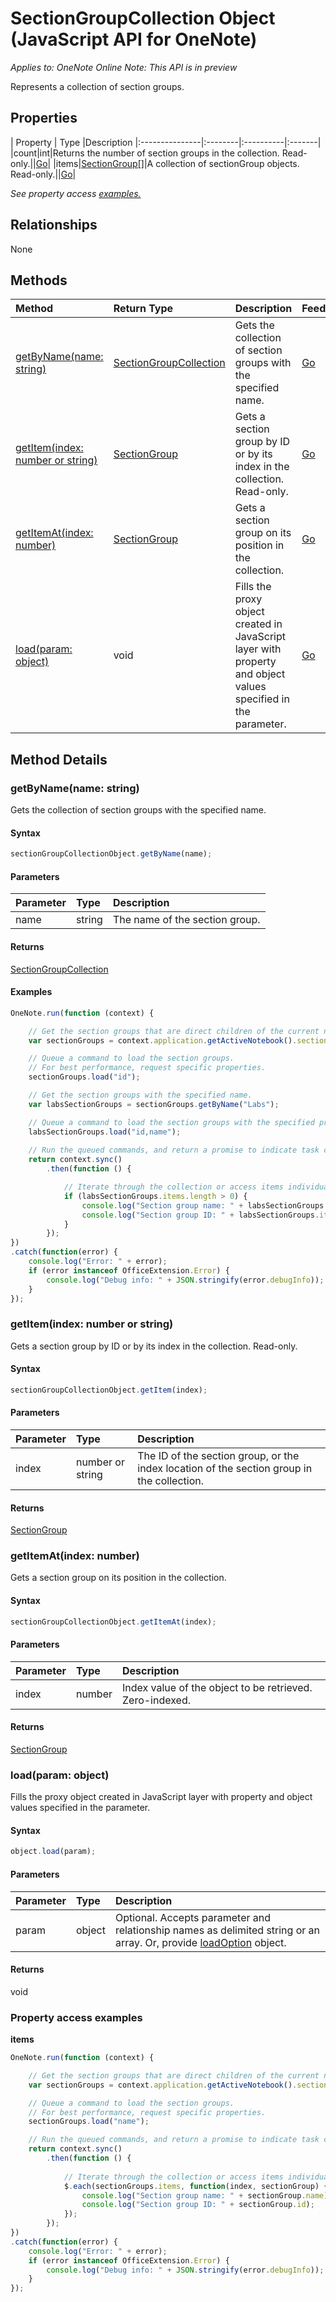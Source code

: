 # SectionGroupCollection Object (JavaScript API for OneNote)

_Applies to: OneNote Online_
_Note: This API is in preview_

Represents a collection of section groups.

## Properties

| Property	   | Type	|Description
|:---------------|:--------|:----------|:-------|
|count|int|Returns the number of section groups in the collection. Read-only.||[Go](https://github.com/OfficeDev/office-js-docs/issues/new?title=OneNote-sectionGroupCollection-count)|
|items|[SectionGroup[]](sectiongroup.md)|A collection of sectionGroup objects. Read-only.||[Go](https://github.com/OfficeDev/office-js-docs/issues/new?title=OneNote-sectionGroupCollection-items)|

_See property access [examples.](#property-access-examples)_

## Relationships
None


## Methods

| Method		   | Return Type	|Description| Feedback|
|:---------------|:--------|:----------|:-------|
|[getByName(name: string)](#getbynamename-string)|[SectionGroupCollection](sectiongroupcollection.md)|Gets the collection of section groups with the specified name.|[Go](https://github.com/OfficeDev/office-js-docs/issues/new?title=OneNote-sectionGroupCollection-getByName)|
|[getItem(index: number or string)](#getitemindex-number-or-string)|[SectionGroup](sectiongroup.md)|Gets a section group by ID or by its index in the collection. Read-only.|[Go](https://github.com/OfficeDev/office-js-docs/issues/new?title=OneNote-sectionGroupCollection-getItem)|
|[getItemAt(index: number)](#getitematindex-number)|[SectionGroup](sectiongroup.md)|Gets a section group on its position in the collection.|[Go](https://github.com/OfficeDev/office-js-docs/issues/new?title=OneNote-sectionGroupCollection-getItemAt)|
|[load(param: object)](#loadparam-object)|void|Fills the proxy object created in JavaScript layer with property and object values specified in the parameter.|[Go](https://github.com/OfficeDev/office-js-docs/issues/new?title=OneNote-sectionGroupCollection-load)|

## Method Details


### getByName(name: string)
Gets the collection of section groups with the specified name.

#### Syntax
```js
sectionGroupCollectionObject.getByName(name);
```

#### Parameters
| Parameter	   | Type	|Description|
|:---------------|:--------|:----------|
|name|string|The name of the section group.|

#### Returns
[SectionGroupCollection](sectiongroupcollection.md)

#### Examples
```js
OneNote.run(function (context) {

    // Get the section groups that are direct children of the current notebook.
    var sectionGroups = context.application.getActiveNotebook().sectionGroups;

    // Queue a command to load the section groups. 
    // For best performance, request specific properties.
    sectionGroups.load("id"); 

    // Get the section groups with the specified name.
    var labsSectionGroups = sectionGroups.getByName("Labs");

    // Queue a command to load the section groups with the specified properties.
    labsSectionGroups.load("id,name"); 
            
    // Run the queued commands, and return a promise to indicate task completion.
    return context.sync()
        .then(function () {

            // Iterate through the collection or access items individually by index.
            if (labsSectionGroups.items.length > 0) {
                console.log("Section group name: " + labsSectionGroups.items[0].name);
                console.log("Section group ID: " + labsSectionGroups.items[0].id);
            }
        });
})
.catch(function(error) {
	console.log("Error: " + error);
	if (error instanceof OfficeExtension.Error) {
		console.log("Debug info: " + JSON.stringify(error.debugInfo));
	}
});
```


### getItem(index: number or string)
Gets a section group by ID or by its index in the collection. Read-only.

#### Syntax
```js
sectionGroupCollectionObject.getItem(index);
```

#### Parameters
| Parameter	   | Type	|Description|
|:---------------|:--------|:----------|
|index|number or string|The ID of the section group, or the index location of the section group in the collection.|

#### Returns
[SectionGroup](sectiongroup.md)

### getItemAt(index: number)
Gets a section group on its position in the collection.

#### Syntax
```js
sectionGroupCollectionObject.getItemAt(index);
```

#### Parameters
| Parameter	   | Type	|Description|
|:---------------|:--------|:----------|
|index|number|Index value of the object to be retrieved. Zero-indexed.|

#### Returns
[SectionGroup](sectiongroup.md)

### load(param: object)
Fills the proxy object created in JavaScript layer with property and object values specified in the parameter.

#### Syntax
```js
object.load(param);
```

#### Parameters
| Parameter	   | Type	|Description|
|:---------------|:--------|:----------|
|param|object|Optional. Accepts parameter and relationship names as delimited string or an array. Or, provide [loadOption](loadoption.md) object.|

#### Returns
void
### Property access examples

**items**
```js
OneNote.run(function (context) {

    // Get the section groups that are direct children of the current notebook.
    var sectionGroups = context.application.getActiveNotebook().sectionGroups;

    // Queue a command to load the section groups. 
    // For best performance, request specific properties.
    sectionGroups.load("name"); 

    // Run the queued commands, and return a promise to indicate task completion.
    return context.sync()
        .then(function () {
            
            // Iterate through the collection or access items individually by index, for example: sectionGroups.items[0]
            $.each(sectionGroups.items, function(index, sectionGroup) {
                console.log("Section group name: " + sectionGroup.name);  
                console.log("Section group ID: " + sectionGroup.id);  
            });
        });
})
.catch(function(error) {
	console.log("Error: " + error);
	if (error instanceof OfficeExtension.Error) {
		console.log("Debug info: " + JSON.stringify(error.debugInfo));
	}
});
```

